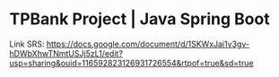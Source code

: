 # TPBank Project | Java Spring Boot
Link SRS: https://docs.google.com/document/d/1SKWxJai1v3gv-hDWbXhwTNmtUSJj5zL1/edit?usp=sharing&ouid=116592823126931726554&rtpof=true&sd=true
